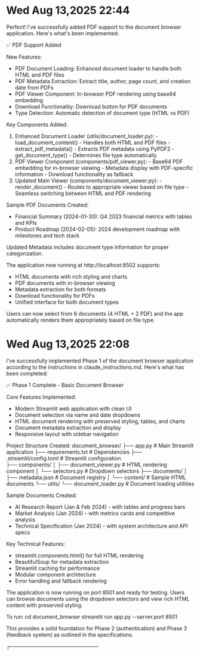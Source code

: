 # Wed Aug 13,2025 22:44
Perfect! I've successfully added PDF support to the document browser application. Here's what's been implemented:

  ✅ PDF Support Added

  New Features:
  - PDF Document Loading: Enhanced document loader to handle both HTML and PDF files
  - PDF Metadata Extraction: Extract title, author, page count, and creation date from PDFs
  - PDF Viewer Component: In-browser PDF rendering using base64 embedding
  - Download Functionality: Download button for PDF documents
  - Type Detection: Automatic detection of document type (HTML vs PDF)

  Key Components Added:

  1. Enhanced Document Loader (utils/document_loader.py):
    - load_document_content() - Handles both HTML and PDF files
    - extract_pdf_metadata() - Extracts PDF metadata using PyPDF2
    - get_document_type() - Determines file type automatically
  2. PDF Viewer Component (components/pdf_viewer.py):
    - Base64 PDF embedding for in-browser viewing
    - Metadata display with PDF-specific information
    - Download functionality as fallback
  3. Updated Main Viewer (components/document_viewer.py):
    - render_document() - Routes to appropriate viewer based on file type
    - Seamless switching between HTML and PDF rendering

  Sample PDF Documents Created:
  - Financial Summary (2024-01-30): Q4 2023 financial metrics with tables and KPIs
  - Product Roadmap (2024-02-05): 2024 development roadmap with milestones and tech stack

  Updated Metadata includes document type information for proper categorization.

  The application now running at http://localhost:8502 supports:
  - HTML documents with rich styling and charts
  - PDF documents with in-browser viewing
  - Metadata extraction for both formats
  - Download functionality for PDFs
  - Unified interface for both document types

  Users can now select from 6 documents (4 HTML + 2 PDF) and the app automatically renders them appropriately based on file type.



# Wed Aug 13,2025 22:08

I've successfully implemented Phase 1 of the document browser application according to the instructions in claude_instructions.md. Here's what has been completed:

  ✅ Phase 1 Complete - Basic Document Browser

  Core Features Implemented:
  - Modern Streamlit web application with clean UI
  - Document selection via name and date dropdowns
  - HTML document rendering with preserved styling, tables, and charts
  - Document metadata extraction and display
  - Responsive layout with sidebar navigation

  Project Structure Created:
  document_browser/
  ├── app.py                      # Main Streamlit application
  ├── requirements.txt            # Dependencies
  ├── .streamlit/config.toml     # Streamlit configuration  
  ├── components/
  │   ├── document_viewer.py     # HTML rendering component
  │   └── selectors.py           # Dropdown selectors
  ├── documents/
  │   ├── metadata.json          # Document registry
  │   └── content/               # Sample HTML documents
  └── utils/
      └── document_loader.py     # Document loading utilities

  Sample Documents Created:
  - AI Research Report (Jan & Feb 2024) - with tables and progress bars
  - Market Analysis (Jan 2024) - with metrics cards and competitive analysis
  - Technical Specification (Jan 2024) - with system architecture and API specs

  Key Technical Features:
  - streamlit.components.html() for full HTML rendering
  - BeautifulSoup for metadata extraction
  - Streamlit caching for performance
  - Modular component architecture
  - Error handling and fallback rendering

  The application is now running on port 8501 and ready for testing. Users can browse documents using the dropdown selectors and view rich HTML content with preserved
   styling.

  To run:
  cd document_browser
  streamlit run app.py --server.port 8501

  This provides a solid foundation for Phase 2 (authentication) and Phase 3 (feedback system) as outlined in the specifications.

╭────────────────────────
